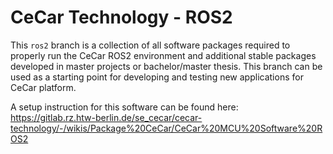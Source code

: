 # CeCar Technology - ROS2

This `ros2` branch is a collection of all software packages required to properly run the CeCar ROS2 environment and additional stable packages developed in master projects or bachelor/master thesis.
This branch can be used as a starting point for developing and testing new applications for CeCar platform.

A setup instruction for this software can be found here: https://gitlab.rz.htw-berlin.de/se_cecar/cecar-technology/-/wikis/Package%20CeCar/CeCar%20MCU%20Software%20ROS2